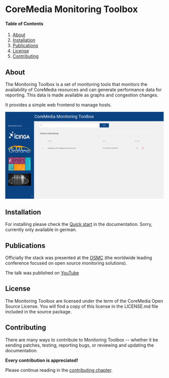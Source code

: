 # CoreMedia Monitoring Toolbox

#### Table of Contents

1. [About][About]
2. [Installation][Installation]
3. [Publications][publications]
4. [License][License]
5. [Contributing][Contributing]


## About

The Monitoring Toolbox is a set of monitoring tools that monitors the availability of CoreMedia resources and can generate performance data for reporting.
This data is made available as graphs and congestion changes.

It provides a simple web frontend to manage hosts.

<img alt="landing page" src="doc/assets/monitoring-toolbox_1.png" title="Landing Page" style="display:block;margin: 0 auto;width: 1024px">


## Installation

For installing please check the [Quick start](doc/de/02-getting-started.md) in the documentation.
Sorry, currently only available in german.


## Publications

Officially the stack was presented at the [OSMC](https://osmc.de/archive-2017/) (the worldwide leading conference focused on open source monitoring solutions).

The talk was published on [YouTube](https://www.youtube.com/watch?v=FIzXuLlynQE)


## License

The Monitoring Toolbox are licensed under the term of the CoreMedia Open Source License.
You will find a copy of this license in the LICENSE.md file included in the source package.


## Contributing

There are many ways to contribute to Monitoring Toolbox -- whether it be sending patches,
testing, reporting bugs, or reviewing and updating the documentation.

**Every contribution is appreciated!**

Please continue reading in the [contributing chapter](CONTRIBUTING.md).


<!-- TOC URLs -->
[About]: #about
[License]: #license
[Installation]: #installation
[Contributing]: #contributing
[Publications]: #publications

